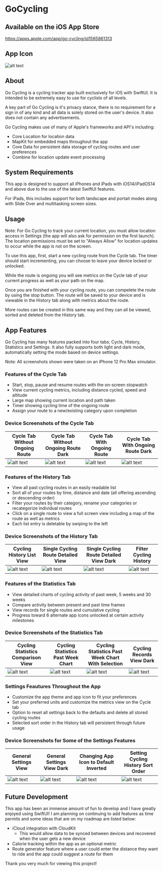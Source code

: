 # GoCycling

## Available on the iOS App Store
https://apps.apple.com/app/go-cycling/id1565861313

## App Icon

![alt text](Screenshots/GoCyclingDefaultIcon1024.png?raw=true)

## About

Go Cycling is a cycling tracker app built exclusively for iOS with SwiftUI. It is intended to be extremely easy to use for cyclists of all levels.

A key part of Go Cycling is it's privacy stance, there is no requirement for a sign in of any kind and all data is solely stored on the user's device. It also does not contain any advertisements.

Go Cycling makes use of many of Apple's frameworks and API's including:
* Core Location for location data
* MapKit for embedded maps throughout the app
* Core Data for persistent data storage of cycling routes and user preferences
* Combine for location update event processing

## System Requirements

This app is designed to support all iPhones and iPads with iOS14/iPadOS14 and above due to the use of the latest SwiftUI features.

For iPads, this includes support for both landscape and portait modes along with Slide Over and multitasking screen sizes.

## Usage

Note: For Go Cycling to track your current location, you must allow location access in Settings (the app will also ask for permission on the first launch). The location permissions must be set to "Always Allow" for location updates to occur while the app is not on the screen.

To use this app, first, start a new cycling route from the Cycle tab. The timer should start incrementing, you can choose to leave your device locked or unlocked.

While the route is ongoing you will see metrics on the Cycle tab of your current progress as well as your path on the map.

Once you are finished with your cycling route, you can compelete the route by using the stop button. The route will be saved to your device and is viewable in the History tab along with metrics about the route.

More routes can be created in this same way and they can all be viewed, sorted and deleted from the History tab.

## App Features

Go Cycling has many features packed into four tabs; Cycle, History, Statistics and Settings. It also fully supports both light and dark mode, automatically setting the mode based on device settings.

Note: All screenshots shown were taken on an iPhone 12 Pro Max simulator.

### Features of the Cycle Tab
* Start, stop, pause and resume routes with the on-screen stopwatch
* View current cycling metrics, including distance cycled, speed and altitude
* Large map showing current location and path taken
* Timer showing cycling time of the ongoing route
* Assign your route to a new/existing category upon completion

### Device Screenshots of the Cycle Tab
Cycle Tab Without Ongoing Route | Cycle Tab Without Ongoing Route Dark | Cycle Tab With Ongoing Route | Cycle Tab With Ongoing Route Dark
------------------------------- | ------------------------------------ | ---------------------------- | ---------------------------------
![alt text](Screenshots/AppStoreVersion1_2_0/1.png?raw=true) | ![alt text](Screenshots/AppStoreVersion1_2_0/2.png?raw=true) | ![alt text](Screenshots/AppStoreVersion1_2_0/3.png?raw=true) | ![alt text](Screenshots/AppStoreVersion1_2_0/4.png?raw=true)

### Features of the History Tab
* View all past cycling routes in an easily readable list
* Sort all of your routes by time, distance and date (all offering ascending or descending order)
* Filter your routes by their category, rename your categories or recategorize individual routes
* Click on a single route to view a full screen view including a map of the route as well as metrics
* Each list entry is deletable by swiping to the left

### Device Screenshots of the History Tab
Cycling History List View | Single Cycling Route Detailed View | Single Cycling Route Detailed View Dark | Filter Cycling History
------------------------------- | ------------------------------------ | ---------------------------- | ---------------------------------
![alt text](Screenshots/AppStoreVersion1_2_0/5.png?raw=true) | ![alt text](Screenshots/AppStoreVersion1_2_0/6.png?raw=true) | ![alt text](Screenshots/AppStoreVersion1_2_0/12.png?raw=true) | ![alt text](Screenshots/AppStoreVersion1_2_0/16.png?raw=true)

### Features of the Statistics Tab
* View detailed charts of cycling activity of past week, 5 weeks and 30 weeks
* Compare activity between present and past time frames
* View records for single routes and cumulative cycling
* Progress toward 6 alternate app icons unlocked at certain activity milestones

### Device Screenshots of the Statistics Tab
Cycling Statistics Comparison View | Cycling Statistics Past Week Chart | Cycling Statistics Past Week Chart With Selection | Cycling Records View Dark
------------------------------- | ------------------------------------ | ---------------------------- | ---------------------------------
![alt text](Screenshots/AppStoreVersion1_2_0/7.png?raw=true) | ![alt text](Screenshots/AppStoreVersion1_2_0/8.png?raw=true) | ![alt text](Screenshots/AppStoreVersion1_2_0/9.png?raw=true) | ![alt text](Screenshots/AppStoreVersion1_2_0/15.png?raw=true)

### Settings Feautures Throughout the App
* Customize the app theme and app icon to fit your preferences
* Set your preferred units and customize the metrics view on the Cycle tab
* Option to reset all settings back to the defaults and delete all stored cycling routes
* Selected sort order in the History tab will persistent through future usage

### Device Screenshots for Some of the Settings Features
General Settings View | General Settings View Dark | Changing App Icon to Default Inverted | Setting Cycling History Sort Order
------------------------------- | ------------------------------------ | ---------------------------- | ---------------------------------
![alt text](Screenshots/AppStoreVersion1_2_0/10.png?raw=true) | ![alt text](Screenshots/AppStoreVersion1_2_0/13.png?raw=true) | ![alt text](Screenshots/AppStoreVersion1_2_0/14.png?raw=true) | ![alt text](Screenshots/AppStoreVersion1_2_0/17.png?raw=true)

## Future Development

This app has been an immense amount of fun to develop and I have greatly enjoyed using SwiftUI! I am planning on continuing to add features as time permits and some ideas that are on my roadmap are listed below:
* iCloud integration with CloudKit
  * This would allow data to be synced between devices and recovered when the user gets a new device
* Calorie tracking within the app as an optional metric
* Route generator feature where a user could enter the distance they want to ride and the app could suggest a route for them

Thank you very much for viewing this project!
